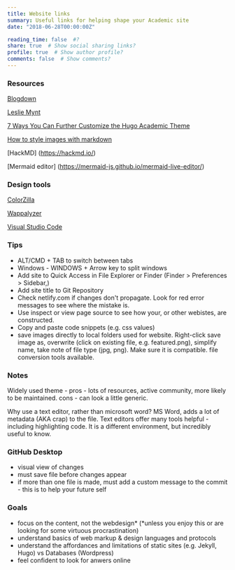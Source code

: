 ```yaml
---
title: Website links
summary: Useful links for helping shape your Academic site
date: "2018-06-28T00:00:00Z"

reading_time: false  #?
share: true  # Show social sharing links?
profile: true  # Show author profile?
comments: false  # Show comments?
---
```

### Resources
[Blogdown](https://evamaerey.github.io/what_how_guides/academic_website_w_blogdown)

[Leslie Mynt](https://lmyint.github.io/post/hugo-academic-tips/#full-content-rss)

[7 Ways You Can Further Customize the Hugo Academic Theme](https://isabella-b.com/blog/hugo-academic-customization/)

[How to style images with markdown](https://www.xaprb.com/blog/how-to-style-images-with-markdown/)

[HackMD] (https://hackmd.io/)

[Mermaid editor] (https://mermaid-js.github.io/mermaid-live-editor/)

### Design tools

[ColorZilla](https://chrome.google.com/webstore/detail/colorzilla/bhlhnicpbhignbdhedgjhgdocnmhomnp?hl=en)

[Wappalyzer](https://www.wappalyzer.com/)

[Visual Studio Code](https://code.visualstudio.com/shortcuts/keyboard-shortcuts-windows.pdf "Link to VS Code short Cuts")

### Tips
- ALT/CMD + TAB to switch between tabs
- Windows - WINDOWS + Arrow key to split windows
- Add site to Quick Access in File Explorer or Finder (Finder > Preferences > Sidebar,)
- Add site title to Git Repository
- Check netlify.com if changes don't propagate. Look for red error messages to see where the mistake is.
- Use inspect or view page source to see how your, or other webistes, are constructed. 
- Copy and paste code snippets  (e.g. css values)
- save images directly to local folders used for website. Right-click save image as, overwrite (click on existing file, e.g. featured.png), simplify name, take note of file type (jpg, png). Make sure it is compatible. file conversion tools available.

### Notes

Widely used theme - pros - lots of resources, active community, more likely to be maintained. cons - can look a little generic.

Why use a text editor, rather than microsoft word? MS Word, adds a lot of metadata (AKA crap) to the file. Text editors offer many tools helpful - including highlighting code. It is a different environment, but incredibly useful to know.

### GitHub Desktop
- visual view of changes
- must save file before changes appear
- if more than one file is made, must add a custom message to the commit - this is to help your future self

### Goals
- focus on the content, not the webdesign* (*unless you enjoy this or are looking for some virtuous procrastination)
- understand basics of web markup & design languages and protocols
- understand the affordances and limitations of static sites (e.g. Jekyll, Hugo) vs Databases (Wordpress)
- feel confident to look for anwers online
